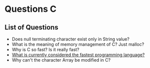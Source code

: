 # Questions C

## List of Questions

- Does null terminating character exist only in String value?
- What is the meaning of memory management of C? Just malloc?
- Why is C so fast? Is it really fast?
- [What is currently considered the fastest programming language?](https://www.quora.com/What-is-currently-considered-the-fastest-programming-language)
- Why can't the character Array be modified in C?
